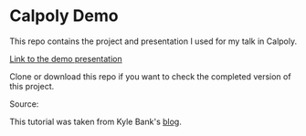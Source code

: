 # Calpoly Demo
This repo contains the project and presentation I used for my talk in Calpoly.

[Link to the demo presentation](https://docs.google.com/document/d/1VSkAL02_RT0QSlLVB3UUAm0M25MV0A-kal6JJ1MU_3w/edit?usp=sharing "Demo-Presentation")

Clone or download this repo if you want to check the completed version of this project.

Source:

This tutorial was taken from Kyle Bank's [blog](https://kylewbanks.com/blog/react-native-tutorial-part-1-hello-react "tutorial").
